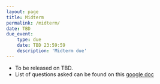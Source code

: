 ```yaml
---
layout: page
title: Midterm
permalink: /midterm/
date: TBD
due_event: 
    type: due
    date: TBD 23:59:59
    description: 'Midterm due'
---
```


- To be released on TBD.
- List of questions asked can be found on this [google doc]()